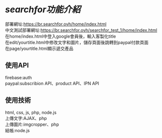 # _searchfor功能介紹_
部署網址:<a>https://br.searchfor.ovh/home/index.html</a><br>
中文測試部署網址:<a>https://br.searchfor.ovh/searchfor_test_1/home/index.html</a><br>
在home/index.html中登入google會員後，輸入客製化title<br>
在edit/<a>yourtitle</a>.html中修改文字和圖片，儲存頁面後跳轉到paypal付款頁面<br>
在page/<a>yourtitle</a>.html顯示遞交產品<br>

## 使用API<br>
firebase:auth<br>
paypal:subscribion API、product API、IPN API

## 使用技術<br>
html, css, js, php, node.js<br>
上傳文字:AJAX、php<br>
上傳圖片:imgcropper、php<br>
結帳:node.js
